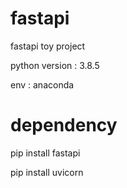 # fastapi
fastapi toy project

python version : 3.8.5

env : anaconda

# dependency

pip install fastapi

pip install uvicorn


